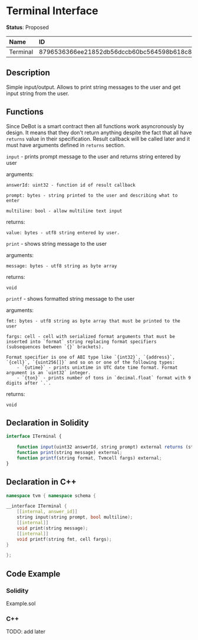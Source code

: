 # Terminal Interface

**Status**: Proposed

| Name      | ID                                                                |
| :-------- | :---------------------------------------------------------------- |
| Terminal  | 8796536366ee21852db56dccb60bc564598b618c865fc50c8b1ab740bba128e3  |


## Description

Simple input/output. Allows to print string messages to the user and get input string from the user.

## Functions

Since DeBot is a smart contract then all functions work asyncronously by design. It means that they don't return anything despite the fact that all have `returns` value in their specification. Result callback will be called later and it must have arguments defined in `returns` section.

`input` - prints prompt message to the user and returns string entered by user

arguments:

	answerId: uint32 - function id of result callback

	prompt: bytes - string printed to the user and describing what to enter

	multiline: bool - allow multiline text input
returns:

	value: bytes - utf8 string entered by user.

`print` - shows string message to the user

arguments:

	message: bytes - utf8 string as byte array

returns:

	void

`printf` - shows formatted string message to the user

arguments:

	fmt: bytes - utf8 string as byte array that must be printed to the user

	fargs: cell - cell with serialized format arguments that must be inserted into `format` string replacing format specifiers (subsequences between `{}` brackets).

	Format specifier is one of ABI type like `{int32}`, `{address}`, `{cell}`, `{uint256[]}` and so on or one of the following types:
		- `{utime}` - prints unixtime in UTC date time format. Format argument is an `uint32` integer.
		- `{ton}` - prints number of tons in `decimal.float` format with 9 digits after `.`.

returns:

	void

## Declaration in Solidity

```jsx
interface ITerminal {

	function input(uint32 answerId, string prompt) external returns (string value);
	function print(string message) external;
	function printf(string format, Tvmcell fargs) external;
}
```

## Declaration in C++

```cpp
namespace tvm { namespace schema {

__interface ITerminal {
	[[internal, answer_id]]
	string input(string prompt, bool multiline);
	[[internal]]
	void print(string message);
	[[internal]]
	void printf(string fmt, cell fargs);
}

};
```

## Code Example

### Solidity

Example.sol

### C++

TODO: add later
